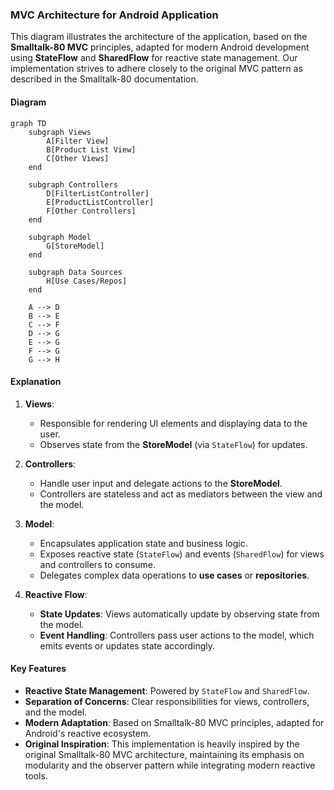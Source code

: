 ### MVC Architecture for Android Application

This diagram illustrates the architecture of the application, based on the **Smalltalk-80 MVC** principles, adapted for modern Android development using **StateFlow** and **SharedFlow** for reactive state management. Our implementation strives to adhere closely to the original MVC pattern as described in the Smalltalk-80 documentation.

#### **Diagram**

```mermaid
graph TD
    subgraph Views
        A[Filter View]
        B[Product List View]
        C[Other Views]
    end

    subgraph Controllers
        D[FilterListController]
        E[ProductListController]
        F[Other Controllers]
    end

    subgraph Model
        G[StoreModel]
    end

    subgraph Data Sources
        H[Use Cases/Repos]
    end

    A --> D
    B --> E
    C --> F
    D --> G
    E --> G
    F --> G
    G --> H
```

#### **Explanation**

1. **Views**:
    - Responsible for rendering UI elements and displaying data to the user.
    - Observes state from the **StoreModel** (via `StateFlow`) for updates.

2. **Controllers**:
    - Handle user input and delegate actions to the **StoreModel**.
    - Controllers are stateless and act as mediators between the view and the model.

3. **Model**:
    - Encapsulates application state and business logic.
    - Exposes reactive state (`StateFlow`) and events (`SharedFlow`) for views and controllers to consume.
    - Delegates complex data operations to **use cases** or **repositories**.

4. **Reactive Flow**:
    - **State Updates**: Views automatically update by observing state from the model.
    - **Event Handling**: Controllers pass user actions to the model, which emits events or updates state accordingly.

#### **Key Features**
- **Reactive State Management**: Powered by `StateFlow` and `SharedFlow`.
- **Separation of Concerns**: Clear responsibilities for views, controllers, and the model.
- **Modern Adaptation**: Based on Smalltalk-80 MVC principles, adapted for Android's reactive ecosystem.
- **Original Inspiration**: This implementation is heavily inspired by the original Smalltalk-80 MVC architecture, maintaining its emphasis on modularity and the observer pattern while integrating modern reactive tools.
